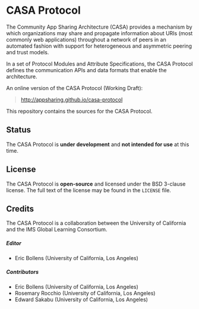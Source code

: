 # CASA Protocol

The Community App Sharing Architecture (CASA) provides a mechanism by which 
organizations may share and propagate information about URIs (most commonly web 
applications) throughout a network of peers in an automated fashion with 
support for heterogeneous and asymmetric peering and trust models.

In a set of Protocol Modules and Attribute Specifications, the CASA Protocol 
defines the communication APIs and data formats that enable the architecture.

An online version of the CASA Protocol (Working Draft):

> http://appsharing.github.io/casa-protocol

This repository contains the sources for the CASA Protocol.

## Status

The CASA Protocol is **under development** and **not intended for use** at this 
time.

## License

The CASA Protocol is **open-source** and licensed under the BSD 3-clause 
license. The full text of the license may be found in the `LICENSE` file.

## Credits

The CASA Protocol is a collaboration between the University of California and 
the IMS Global Learning Consortium.

##### Editor

* Eric Bollens (University of California, Los Angeles)

##### Contributors

* Eric Bollens (University of California, Los Angeles)
* Rosemary Rocchio (University of California, Los Angeles)
* Edward Sakabu (University of California, Los Angeles)

